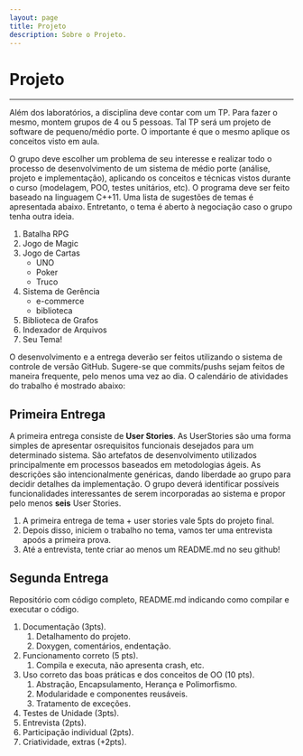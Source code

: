 ```yaml
---
layout: page
title: Projeto
description: Sobre o Projeto.
---
```


# Projeto

---

Além dos laboratórios, a disciplina deve contar com um TP. Para fazer o mesmo,
montem grupos de 4 ou 5 pessoas. Tal TP será um projeto de software de
pequeno/médio porte. O importante é que o mesmo aplique os conceitos visto em
aula.

O grupo deve escolher um problema de seu interesse e realizar todo o processo
de desenvolvimento de um sistema de médio porte (análise, projeto e
implementação), aplicando os conceitos e técnicas vistos durante o curso
(modelagem, POO, testes unitários, etc). O programa deve ser feito baseado na
linguagem C++11. Uma lista de sugestões de temas é apresentada abaixo.
Entretanto, o tema é aberto à negociação caso o grupo tenha outra ideia.

1. Batalha RPG
1. Jogo de Magic
1. Jogo de Cartas
   - UNO
   - Poker
   - Truco
1. Sistema de Gerência
   - e-commerce
   - biblioteca
1. Biblioteca de Grafos
1. Indexador de Arquivos
1. Seu Tema!

O desenvolvimento e a entrega deverão ser feitos utilizando o sistema de
controle de versão GitHub. Sugere-se que commits/pushs sejam feitos de maneira
frequente, pelo menos uma vez ao dia. O calendário de atividades do trabalho é
mostrado abaixo:

## Primeira Entrega

A primeira entrega consiste de **User Stories**. As UserStories são  uma  forma
simples de apresentar  osrequisitos  funcionais  desejados  para um determinado
sistema. São  artefatos  de  desenvolvimento  utilizados  principalmente  em
processos baseados em metodologias ágeis. As descrições são intencionalmente
genéricas, dando liberdade ao grupo para decidir detalhes da implementação. O
grupo deverá identificar possíveis funcionalidades interessantes de serem
incorporadas ao sistema e  propor  pelo  menos  **seis**  User  Stories.

1. A primeira entrega de tema + user stories vale 5pts do projeto final.
1. Depois disso, iniciem o trabalho no tema, vamos ter uma entrevista apoós a primeira prova.
1. Até a entrevista, tente criar ao menos um README.md no seu github!

## Segunda Entrega

Repositório com código completo, README.md indicando como compilar e executar o
código.

1. Documentação (3pts).
   1. Detalhamento do projeto.
   1. Doxygen, comentários, endentação.
1. Funcionamento correto (5 pts).
   1. Compila e executa, não apresenta crash, etc.
1. Uso correto das boas práticas e dos conceitos de OO (10 pts).
   1. Abstração, Encapsulamento, Herança e Polimorfismo.
   1. Modularidade e componentes reusáveis.
   1. Tratamento de exceções.
1. Testes de Unidade (3pts).
1. Entrevista (2pts).
1. Participação individual (2pts).
1. Criatividade, extras (+2pts).
